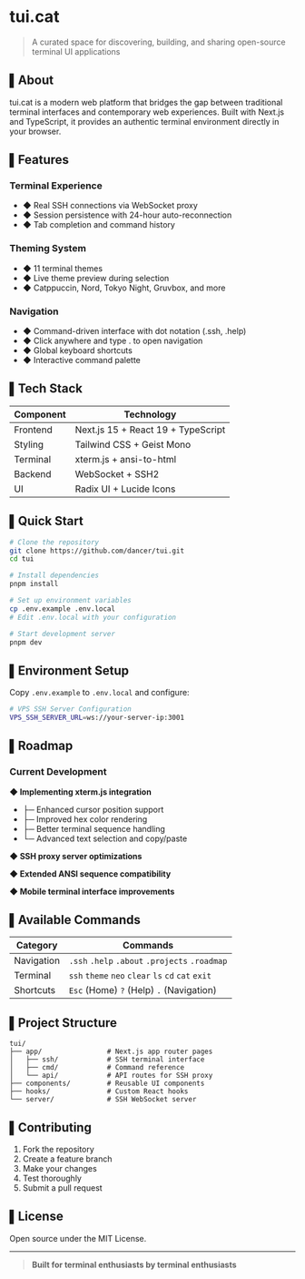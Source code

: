 # tui.cat

> A curated space for discovering, building, and sharing open-source terminal UI applications

## ▌About

tui.cat is a modern web platform that bridges the gap between traditional terminal interfaces and contemporary web experiences. Built with Next.js and TypeScript, it provides an authentic terminal environment directly in your browser.

## ▌Features

### Terminal Experience
- ◆ Real SSH connections via WebSocket proxy
- ◆ Session persistence with 24-hour auto-reconnection
- ◆ Tab completion and command history

### Theming System
- ◆ 11 terminal themes
- ◆ Live theme preview during selection
- ◆ Catppuccin, Nord, Tokyo Night, Gruvbox, and more

### Navigation
- ◆ Command-driven interface with dot notation (.ssh, .help)
- ◆ Click anywhere and type . to open navigation
- ◆ Global keyboard shortcuts
- ◆ Interactive command palette

## ▌Tech Stack

| Component | Technology |
|-----------|------------|
| Frontend | Next.js 15 + React 19 + TypeScript |
| Styling | Tailwind CSS + Geist Mono |
| Terminal | xterm.js + ansi-to-html |
| Backend | WebSocket + SSH2 |
| UI | Radix UI + Lucide Icons |

## ▌Quick Start

```bash
# Clone the repository
git clone https://github.com/dancer/tui.git
cd tui

# Install dependencies
pnpm install

# Set up environment variables
cp .env.example .env.local
# Edit .env.local with your configuration

# Start development server
pnpm dev
```

## ▌Environment Setup

Copy `.env.example` to `.env.local` and configure:

```bash
# VPS SSH Server Configuration
VPS_SSH_SERVER_URL=ws://your-server-ip:3001
```

## ▌Roadmap

### Current Development

**◆ Implementing xterm.js integration**
- ├─ Enhanced cursor position support
- ├─ Improved hex color rendering
- ├─ Better terminal sequence handling
- └─ Advanced text selection and copy/paste

**◆ SSH proxy server optimizations**

**◆ Extended ANSI sequence compatibility**

**◆ Mobile terminal interface improvements**

## ▌Available Commands

| Category | Commands |
|----------|----------|
| Navigation | `.ssh` `.help` `.about` `.projects` `.roadmap` |
| Terminal | `ssh` `theme` `neo` `clear` `ls` `cd` `cat` `exit` |
| Shortcuts | `Esc` (Home) `?` (Help) `.` (Navigation) |

## ▌Project Structure

```
tui/
├── app/                # Next.js app router pages
│   ├── ssh/            # SSH terminal interface
│   ├── cmd/            # Command reference
│   └── api/            # API routes for SSH proxy
├── components/         # Reusable UI components
├── hooks/              # Custom React hooks
└── server/             # SSH WebSocket server
```

## ▌Contributing

1. Fork the repository
2. Create a feature branch
3. Make your changes
4. Test thoroughly
5. Submit a pull request

## ▌License

Open source under the MIT License.

---

> **Built for terminal enthusiasts by terminal enthusiasts** 